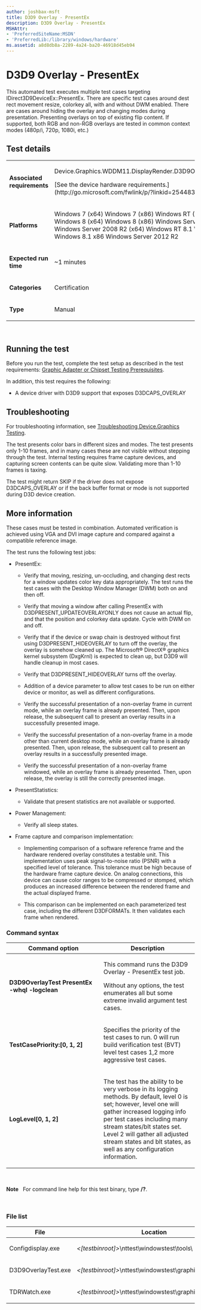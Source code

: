 ```yaml
---
author: joshbax-msft
title: D3D9 Overlay - PresentEx
description: D3D9 Overlay - PresentEx
MSHAttr:
- 'PreferredSiteName:MSDN'
- 'PreferredLib:/library/windows/hardware'
ms.assetid: a8d8db8a-2289-4a24-ba20-46918d45eb94
---
```


# D3D9 Overlay - PresentEx


This automated test executes multiple test cases targeting IDirect3D9DeviceEx::PresentEx. There are specific test cases around dest rect movement resize, colorkey all, with and without DWM enabled. There are cases around hiding the overlay and changing modes during presentation. Presenting overlays on top of existing flip content. If supported, both RGB and non-RGB overlays are tested in common context modes (480p/i, 720p, 1080i, etc.)

## Test details


<table>
<colgroup>
<col width="50%" />
<col width="50%" />
</colgroup>
<tbody>
<tr class="odd">
<td><p><strong>Associated requirements</strong></p></td>
<td><p>Device.Graphics.WDDM11.DisplayRender.D3D9Overlay.D3D9Overlay</p>
<p>[See the device hardware requirements.](http://go.microsoft.com/fwlink/p/?linkid=254483)</p></td>
</tr>
<tr class="even">
<td><p><strong>Platforms</strong></p></td>
<td><p>Windows 7 (x64) Windows 7 (x86) Windows RT (ARM-based) Windows 8 (x64) Windows 8 (x86) Windows Server 2012 (x64) Windows Server 2008 R2 (x64) Windows RT 8.1 Windows 8.1 x64 Windows 8.1 x86 Windows Server 2012 R2</p></td>
</tr>
<tr class="odd">
<td><p><strong>Expected run time</strong></p></td>
<td><p>~1 minutes</p></td>
</tr>
<tr class="even">
<td><p><strong>Categories</strong></p></td>
<td><p>Certification</p></td>
</tr>
<tr class="odd">
<td><p><strong>Type</strong></p></td>
<td><p>Manual</p></td>
</tr>
</tbody>
</table>

 

## Running the test


Before you run the test, complete the test setup as described in the test requirements: [Graphic Adapter or Chipset Testing Prerequisites](graphic-adapter-or-chipset-testing-prerequisites.md).

In addition, this test requires the following:

-   A device driver with D3D9 support that exposes D3DCAPS\_OVERLAY

## Troubleshooting


For troubleshooting information, see [Troubleshooting Device.Graphics Testing](troubleshooting-devicegraphics-testing.md).

The test presents color bars in different sizes and modes. The test presents only 1-10 frames, and in many cases these are not visible without stepping through the test. Internal testing requires frame capture devices, and capturing screen contents can be quite slow. Validating more than 1-10 frames is taxing.

The test might return SKIP if the driver does not expose D3DCAPS\_OVERLAY or if the back buffer format or mode is not supported during D3D device creation.

## More information


These cases must be tested in combination. Automated verification is achieved using VGA and DVI image capture and compared against a compatible reference image.

The test runs the following test jobs:

-   PresentEx:

    -   Verify that moving, resizing, un-occluding, and changing dest rects for a window updates color key data appropriately. The test runs the test cases with the Desktop Window Manager (DWM) both on and then off.

    -   Verify that moving a window after calling PresentEx with D3DPRESENT\_UPDATEOVERLAYONLY does not cause an actual flip, and that the position and colorkey data update. Cycle with DWM on and off.

    -   Verify that if the device or swap chain is destroyed without first using D3DPRESENT\_HIDEOVERLAY to turn off the overlay, the overlay is somehow cleaned up. The Microsoft® DirectX® graphics kernel subsystem (DxgKrnl) is expected to clean up, but D3D9 will handle cleanup in most cases.

    -   Verify that D3DPRESENT\_HIDEOVERLAY turns off the overlay.

    -   Addition of a device parameter to allow test cases to be run on either device or monitor, as well as different configurations.

    -   Verify the successful presentation of a non-overlay frame in current mode, while an overlay frame is already presented. Then, upon release, the subsequent call to present an overlay results in a successfully presented image.

    -   Verify the successful presentation of a non-overlay frame in a mode other than current desktop mode, while an overlay frame is already presented. Then, upon release, the subsequent call to present an overlay results in a successfully presented image.

    -   Verify the successful presentation of a non-overlay frame windowed, while an overlay frame is already presented. Then, upon release, the overlay is still the correctly presented image.

-   PresentStatistics:

    -   Validate that present statistics are not available or supported.

-   Power Management:

    -   Verify all sleep states.

-   Frame capture and comparison implementation:

    -   Implementing comparison of a software reference frame and the hardware rendered overlay constitutes a testable unit. This implementation uses peak signal-to-noise ratio (PSNR) with a specified level of tolerance. This tolerance must be high because of the hardware frame capture device. On analog connections, this device can cause color ranges to be compressed or stomped, which produces an increased difference between the rendered frame and the actual displayed frame.

    -   This comparison can be implemented on each parameterized test case, including the different D3DFORMATs. It then validates each frame when rendered.

### Command syntax

<table>
<colgroup>
<col width="50%" />
<col width="50%" />
</colgroup>
<thead>
<tr class="header">
<th>Command option</th>
<th>Description</th>
</tr>
</thead>
<tbody>
<tr class="odd">
<td><p><strong>D3D9OverlayTest PresentEx -whql -logclean</strong></p></td>
<td><p>This command runs the D3D9 Overlay - PresentEx test job.</p>
<p>Without any options, the test enumerates all but some extreme invalid argument test cases.</p></td>
</tr>
<tr class="even">
<td><p><strong>TestCasePriority:[0, 1, 2]</strong></p></td>
<td><p>Specifies the priority of the test cases to run. 0 will run build verification test (BVT) level test cases 1,2 more aggressive test cases.</p></td>
</tr>
<tr class="odd">
<td><p><strong>LogLevel[0, 1, 2]</strong></p></td>
<td><p>The test has the ability to be very verbose in its logging methods. By default, level 0 is set; however, level one will gather increased logging info per test cases including many stream states/blt states set. Level 2 will gather all adjusted stream states and blt states, as well as any configuration information.</p></td>
</tr>
</tbody>
</table>

 

**Note**  
For command line help for this test binary, type **/?**.

 

### File list

<table>
<colgroup>
<col width="50%" />
<col width="50%" />
</colgroup>
<thead>
<tr class="header">
<th>File</th>
<th>Location</th>
</tr>
</thead>
<tbody>
<tr class="odd">
<td><p>Configdisplay.exe</p></td>
<td><p><em>&lt;[testbinroot]&gt;</em>\nttest\windowstest\tools\</p></td>
</tr>
<tr class="even">
<td><p>D3D9OverlayTest.exe</p></td>
<td><p><em>&lt;[testbinroot]&gt;</em>\nttest\windowstest\graphics\d3d\func\</p></td>
</tr>
<tr class="odd">
<td><p>TDRWatch.exe</p></td>
<td><p><em>&lt;[testbinroot]&gt;</em>\nttest\windowstest\graphics\</p></td>
</tr>
</tbody>
</table>

 

 

 






